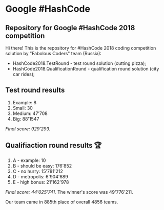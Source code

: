 Google #HashCode
==================

## Repository for Google #HashCode 2018 competition

Hi there! This is the repository for #HashCode 2018 coding competition solution by "Fabolous Coders" team (Russia):

* HashCode2018.TestRound - test round solution (cutting pizza);
* HashCode2018.QualificationRound - qualification round solution (city car rides);

## Test round results

1. Example: 8
2. Small: 30
3. Medium: 47'708
4. Big: 88'1547

*Final score: 929'293.*

## Qualifiaction round results 🏆

1. A - example: 10
2. B - should be easy: 176'852
3. C - no hurry: 15'781'212
4. D - metropolis: 6'904'689
5. E - high bonus: 21'162'978

*Final score: 44'025'741.* The winner's score was 49'776'211.

Our team came in 885th place of overall 4856 teams.


